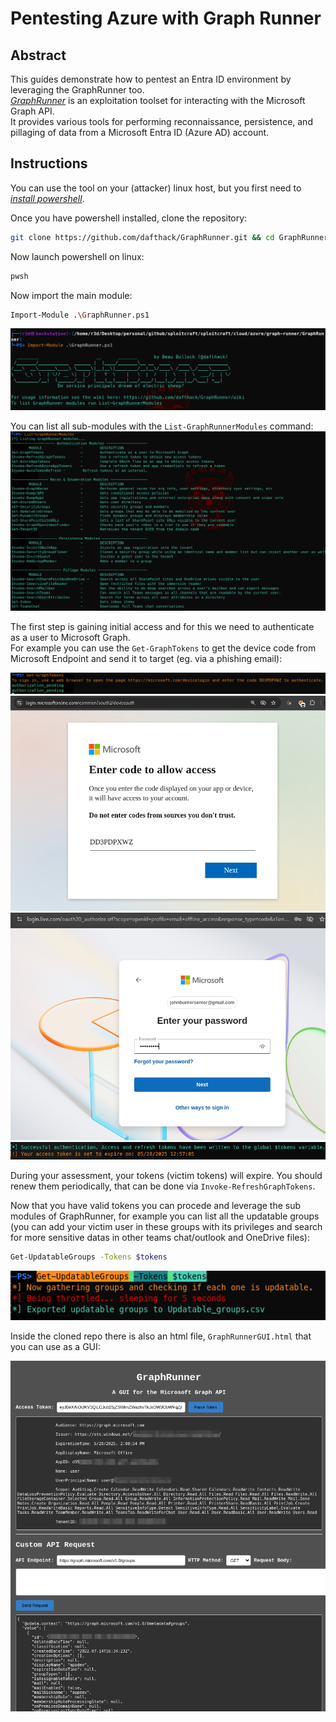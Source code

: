 # Pentesting Azure with Graph Runner

## Abstract
This guides demonstrate how to pentest an Entra ID environment by leveraging the GraphRunner too.  
[*GraphRunner*](https://github.com/dafthack/GraphRunner) is an exploitation toolset for interacting with the Microsoft Graph API.  
It provides various tools for performing reconnaissance, persistence, and pillaging of data from a Microsoft Entra ID (Azure AD) account.  


## Instructions
You can use the tool on your (attacker) linux host, but you first need to [*install powershell*](https://learn.microsoft.com/en-us/powershell/scripting/install/installing-powershell-on-linux?view=powershell-7.5).  

Once you have powershell installed, clone the repository:  
```sh
git clone https://github.com/dafthack/GraphRunner.git && cd GraphRunner
```  

Now launch powershell on linux: 

```sh
pwsh
```  

Now import the main module:   
```sh
Import-Module .\GraphRunner.ps1
```  

![import](./media/first-import.png)  

You can list all sub-modules with the `List-GraphRunnerModules` command:  
![submodules](./media/list-submodules.png)  


The first step is gaining initial access and for this we need to authenticate as a user to Microsoft Graph.  
For example you can use the `Get-GraphTokens` to get the device code from Microsoft Endpoint and send it to target (eg. via a phishing email):  

![auth-token](./media/get-auth-token.png)  
![code-login-1](./media/code-login-1.png)  
![code-login-2](./media/code-login-2.png)  
![auth](./media/auth.png)  


During your assessment, your tokens (victim tokens) will expire. 
You should renew them periodically, that can be done via `Invoke-RefreshGraphTokens`.  

Now that you have valid tokens you can procede and leverage the sub modules of GraphRunner, for example you can list all the updatable groups  
(you can add your victim user in these groups with its privileges and search for more sensitive datas in other teams chat/outlook and OneDrive files):   

```sh
Get-UpdatableGroups -Tokens $tokens
```  

![enum-updatable-groups](./media/enum-updatable-groups.png)  

Inside the cloned repo there is also an html file, `GraphRunnerGUI.html` that you can use as a GUI:  

![gui](./media/gui.png)  







 
